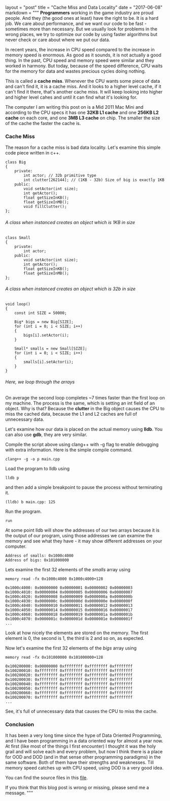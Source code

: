 layout = "post"
title = "Cache Miss and Data Locality"
date = "2017-06-08"
markdown = """
**Programmers** working in the game industry are proud people. And they (the good ones at least) have the right to be. It is a hard job. We care about performance, and we want our code to be fast - sometimes more than necessary. But we usually look for problems in the wrong places, we try to optimize our code by using faster algorithms but never check or care about where we put our data.

In recent years, the increase in CPU speed compared to the increase in memory speed is enormous. As good as it sounds, it is not actually a good thing. In the past, CPU speed and memory speed were similar and they worked in harmony. But today, because of the speed difference, CPU waits for the memory for data and wastes precious cycles doing nothing.

This is called a **cache miss**. Whenever the CPU wants some piece of data and can't find it, it is a cache miss. And it looks to a higher level cache, if it can't find it there, that's another cache miss. It will keep looking into higher and higher level cahes and until it can find what it's looking for.

The computer I am writing this post on is a Mid 2011 Mac Mini and according to the CPU specs it has one **32KB L1 cache** and one **256KB L2 cache** on each core, and one **3MB L3 cache** on chip. The smaller the size of the cache the faster the cache is.

### Cache Miss
The reason for a cache miss is bad data locality. Let's examine this simple code piece written in c++.

```
class Big
{
	private:
		int actor; // 32b primitive type
		int clutter[262144]; // (1KB - 32b) Size of big is exactly 1KB
	public:
		void setActor(int size);
		int getActor();
		float getSizeInKB();
		float getSizeInMB();
		void fillClutter();
};
```
###### A class when instanced creates an object which is 1KB in size


```
class Small
{
	private:
		int actor;
	public:
		void setActor(int size);
		int getActor();
		float getSizeInKB();
		float getSizeInMB();
};
```
###### A class when instanced creates an object which is 32b in size


```
void loop()
{
	const int SIZE = 50000;

	Big* bigs = new Big[SIZE];
	for (int i = 0; i < SIZE; i++)
	{
		bigs[i].setActor(i);
	}

	Small* smalls = new Small[SIZE];
	for (int i = 0; i < SIZE; i++)
	{
		smalls[i].setActor(i);
	}
}
```
###### Here, we loop through the arrays


On average the second loop completes ~7 times faster than the first loop on my machine. The process is the same, which is setting an int field of an object. Why is that? Because the **clutter** in the Big object causes the CPU to miss the cached data, because the L1 and L2 caches are full of unnecessary data.

Let's examine how our data is placed on the actual memory using **lldb**. You can also use **gdb**, they are very similar.

Compile the script above using clang++ with -g flag to enable debugging with extra information. Here is the simple compile command.
```
clang++ -g -o p main.cpp
```

Load the program to lldb using
```
lldb p
```

and then add a simple breakpoint to pause the process without terminating it.
```
(lldb) b main.cpp: 125
```

Run the program.
```
run
```

At some point lldb will show the addresses of our two arrays because it is the output of our program, using those addresses we can examine the memory and see what they have - it may show different addresses on your computer.
```
Address of smalls: 0x1000c4000
Address of bigs: 0x101000000
```

Lets examine the first 32 elements of the _smalls_ array using
```
memory read -fx 0x1000c4000 0x1000c4000+128
```

```
0x1000c4000: 0x00000000 0x00000001 0x00000002 0x00000003
0x1000c4010: 0x00000004 0x00000005 0x00000006 0x00000007
0x1000c4020: 0x00000008 0x00000009 0x0000000a 0x0000000b
0x1000c4030: 0x0000000c 0x0000000d 0x0000000e 0x0000000f
0x1000c4040: 0x00000010 0x00000011 0x00000012 0x00000013
0x1000c4050: 0x00000014 0x00000015 0x00000016 0x00000017
0x1000c4060: 0x00000018 0x00000019 0x0000001a 0x0000001b
0x1000c4070: 0x0000001c 0x0000001d 0x0000001e 0x0000001f
...
```

Look at how nicely the elements are stored on the memory. The first element is 0, the second is 1, the third is 2 and so on, as expected.

Now let's examine the first 32 elements of the _bigs_ array using
```
memory read -fx 0x101000000 0x101000000+128
```

```
0x100200000: 0x00000000 0xffffffff 0xffffffff 0xffffffff
0x100200010: 0xffffffff 0xffffffff 0xffffffff 0xffffffff
0x100200020: 0xffffffff 0xffffffff 0xffffffff 0xffffffff
0x100200030: 0xffffffff 0xffffffff 0xffffffff 0xffffffff
0x100200040: 0xffffffff 0xffffffff 0xffffffff 0xffffffff
0x100200050: 0xffffffff 0xffffffff 0xffffffff 0xffffffff
0x100200060: 0xffffffff 0xffffffff 0xffffffff 0xffffffff
0x100200070: 0xffffffff 0xffffffff 0xffffffff 0xffffffff
...
```
See, it's full of unnecessary data that causes the CPU to miss the cache.

### Conclusion

It has been a very long time since the hype of Data Oriented Programming, and I have been programming in a data oriented way for almost a year now. At first (like most of the things I first encounter) I thought it was the holy grail and will solve each and every problem, but now I think there is a place for OOD and DOD (and in that sense other programming paradigms) in the same software. Both of them have their strengths and weaknesses. Till memory speed catches up with CPU speed, using DOD is a very good idea.

You can find the source files in this [file](/assets/2017/dod_tests-master.zip).

If you think that this blog post is wrong or missing, please send me a message.
"""
